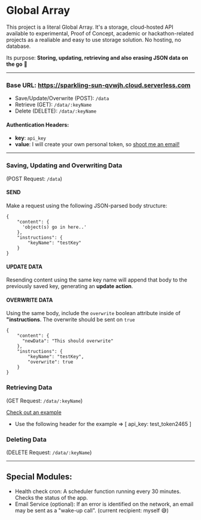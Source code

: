 # Global Array

This project is a literal Global Array. It's a storage, cloud-hosted API available to experimental, Proof of Concept, academic or hackathon-related projects as a realiable and easy to use storage solution. No hosting, no database.

Its purpose: __Storing, updating, retrieving and also erasing JSON data on the go__ 🤷

---

### Base URL: https://sparkling-sun-qvwjh.cloud.serverless.com

- Save/Update/Overwrite (POST): `/data`
- Retrieve (GET): `/data/:keyName`
- Delete (DELETE): `/data/:keyName`

#### Authentication Headers:
- __key__: `api_key`
- __value__: I will create your own personal token, so [shoot me an email!](https://juanguren.github.io/)
---
### Saving, Updating and Overwriting Data

(POST Request: `/data`)

#### SEND

Make a request using the following JSON-parsed body structure:

```
{
    "content": {
      'object(s) go in here..'
    },
    "instructions": {
        "keyName": "testKey"
    }
}
```

#### UPDATE DATA

Resending content using the same key name will append that body to the previously saved key, generating an **update action**.

#### OVERWRITE DATA

Using the same body, include the `overwrite` boolean attribute inside of **"instructions**. The overwrite should be sent on `true`

```
{
    "content": {
      "newData": "This should overwrite"
    },
    "instructions": {
        "keyName": "testKey",
        "overwrite": true
    }
}
```

### Retrieving Data

(GET Request: `/data/:keyName`)

[Check out an example](https://icy-wood-rwis4.cloud.serverless.com/data/testKey)

- Use the following header for the example => [ api_key: test_token2465 ]

### Deleting Data

(DELETE Request: `/data/:keyName`)

---
## Special Modules:
- Health check cron: A scheduler function running every 30 minutes. Checks the status of the app.
- Email Service (optional): If an error is identified on the network, an email may be sent as a "wake-up call". (current recipient: myself 😅)
